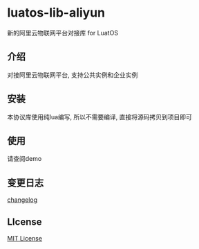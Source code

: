 # luatos-lib-aliyun

新的阿里云物联网平台对接库 for LuatOS

## 介绍

对接阿里云物联网平台, 支持公共实例和企业实例

## 安装

本协议库使用纯lua编写, 所以不需要编译, 直接将源码拷贝到项目即可

## 使用

请查阅demo

## 变更日志

[changelog](changelog.md)

## LIcense

[MIT License](https://opensource.org/licenses/MIT)
